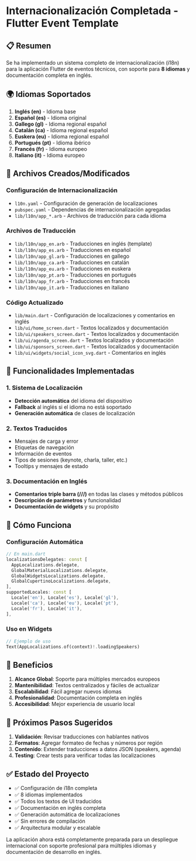 # Internacionalización Completada - Flutter Event Template

## 📋 Resumen

Se ha implementado un sistema completo de internacionalización (i18n) para la aplicación Flutter de eventos técnicos, con soporte para **8 idiomas** y documentación completa en inglés.

## 🌍 Idiomas Soportados

1. **Inglés (en)** - Idioma base
2. **Español (es)** - Idioma original
3. **Gallego (gl)** - Idioma regional español
4. **Catalán (ca)** - Idioma regional español
5. **Euskera (eu)** - Idioma regional español
6. **Portugués (pt)** - Idioma ibérico
7. **Francés (fr)** - Idioma europeo
8. **Italiano (it)** - Idioma europeo

## 📁 Archivos Creados/Modificados

### Configuración de Internacionalización
- `l10n.yaml` - Configuración de generación de localizaciones
- `pubspec.yaml` - Dependencias de internacionalización agregadas
- `lib/l10n/app_*.arb` - Archivos de traducción para cada idioma

### Archivos de Traducción
- `lib/l10n/app_en.arb` - Traducciones en inglés (template)
- `lib/l10n/app_es.arb` - Traducciones en español
- `lib/l10n/app_gl.arb` - Traducciones en gallego
- `lib/l10n/app_ca.arb` - Traducciones en catalán
- `lib/l10n/app_eu.arb` - Traducciones en euskera
- `lib/l10n/app_pt.arb` - Traducciones en portugués
- `lib/l10n/app_fr.arb` - Traducciones en francés
- `lib/l10n/app_it.arb` - Traducciones en italiano

### Código Actualizado
- `lib/main.dart` - Configuración de localizaciones y comentarios en inglés
- `lib/ui/home_screen.dart` - Textos localizados y documentación
- `lib/ui/speakers_screen.dart` - Textos localizados y documentación
- `lib/ui/agenda_screen.dart` - Textos localizados y documentación
- `lib/ui/sponsors_screen.dart` - Textos localizados y documentación
- `lib/ui/widgets/social_icon_svg.dart` - Comentarios en inglés

## 🔧 Funcionalidades Implementadas

### 1. Sistema de Localización
- **Detección automática** del idioma del dispositivo
- **Fallback** al inglés si el idioma no está soportado
- **Generación automática** de clases de localización

### 2. Textos Traducidos
- Mensajes de carga y error
- Etiquetas de navegación
- Información de eventos
- Tipos de sesiones (keynote, charla, taller, etc.)
- Tooltips y mensajes de estado

### 3. Documentación en Inglés
- **Comentarios triple barra (///)** en todas las clases y métodos públicos
- **Descripción de parámetros** y funcionalidad
- **Documentación de widgets** y su propósito

## 🚀 Cómo Funciona

### Configuración Automática
```dart
// En main.dart
localizationsDelegates: const [
  AppLocalizations.delegate,
  GlobalMaterialLocalizations.delegate,
  GlobalWidgetsLocalizations.delegate,
  GlobalCupertinoLocalizations.delegate,
],
supportedLocales: const [
  Locale('en'), Locale('es'), Locale('gl'), 
  Locale('ca'), Locale('eu'), Locale('pt'), 
  Locale('fr'), Locale('it'),
],
```

### Uso en Widgets
```dart
// Ejemplo de uso
Text(AppLocalizations.of(context)!.loadingSpeakers)
```

## 🎯 Beneficios

1. **Alcance Global**: Soporte para múltiples mercados europeos
2. **Mantenibilidad**: Textos centralizados y fáciles de actualizar
3. **Escalabilidad**: Fácil agregar nuevos idiomas
4. **Profesionalidad**: Documentación completa en inglés
5. **Accesibilidad**: Mejor experiencia de usuario local

## 📝 Próximos Pasos Sugeridos

1. **Validación**: Revisar traducciones con hablantes nativos
2. **Formatos**: Agregar formateo de fechas y números por región
3. **Contenido**: Extender traducciones a datos JSON (speakers, agenda)
4. **Testing**: Crear tests para verificar todas las localizaciones

## ✅ Estado del Proyecto

- ✅ Configuración de i18n completa
- ✅ 8 idiomas implementados
- ✅ Todos los textos de UI traducidos
- ✅ Documentación en inglés completa
- ✅ Generación automática de localizaciones
- ✅ Sin errores de compilación
- ✅ Arquitectura modular y escalable

La aplicación ahora está completamente preparada para un despliegue internacional con soporte profesional para múltiples idiomas y documentación de desarrollo en inglés.
